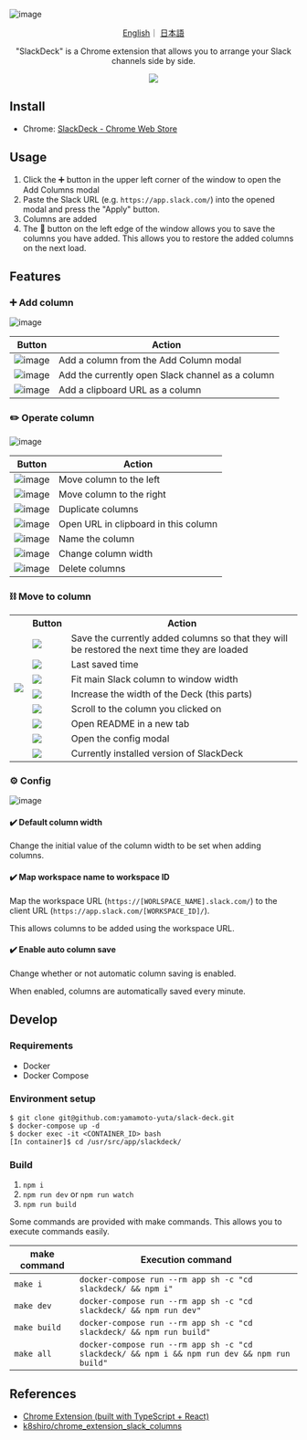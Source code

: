 ![image](https://user-images.githubusercontent.com/55144709/164277089-eb499d5d-0559-4fa7-9bcd-69d76200daa9.png)

<p align="center">
    <a href="README.md">English</a>｜
    <a href="README-ja.md">日本語</a>
</p>

<p align="center">
    "SlackDeck" is a Chrome extension that allows you to arrange your Slack channels side by side.
</p>

<div align="center">
<img src="https://user-images.githubusercontent.com/55144709/164062115-9ebbd36c-befe-44c1-8545-a69d5f131334.gif" />
</div>

## Install

- Chrome: [SlackDeck - Chrome Web Store](https://chrome.google.com/webstore/detail/slackdeck/cocnkjpcbmoopfpmogblnjpjdfcaohod)

## Usage

1. Click the ➕ button in the upper left corner of the window to open the Add Columns modal
1. Paste the Slack URL (e.g. `https://app.slack.com/`) into the opened modal and press the "Apply" button.
1. Columns are added
1. The 💾 button on the left edge of the window allows you to save the columns you have added. This allows you to restore the added columns on the next load.

## Features

### ➕ Add column

![image](https://user-images.githubusercontent.com/55144709/164177668-96e11467-654e-48d6-9d6a-2ded6874cc86.png)

| Button                                                                                                          | Action                                           |
| --------------------------------------------------------------------------------------------------------------- | ------------------------------------------------ |
| ![image](https://user-images.githubusercontent.com/55144709/164177789-bc46948e-53a3-4e8e-af7a-00132d4116ef.png) | Add a column from the Add Column modal           |
| ![image](https://user-images.githubusercontent.com/55144709/164177914-1194ebd7-7a76-48be-88f7-07a5d0dcdef4.png) | Add the currently open Slack channel as a column |
| ![image](https://user-images.githubusercontent.com/55144709/164178115-9f732390-6840-45eb-a354-01ff1fa0afed.png) | Add a clipboard URL as a column                  |

### ✏️ Operate column

![image](https://user-images.githubusercontent.com/55144709/164176304-1f12926e-d966-4b86-aad4-9d832b36713b.png)

| Button                                                                                                          | Action                               |
| --------------------------------------------------------------------------------------------------------------- | ------------------------------------ |
| ![image](https://user-images.githubusercontent.com/55144709/164176634-27035b1e-1e24-4719-8f9f-2fea5f0ae8ef.png) | Move column to the left              |
| ![image](https://user-images.githubusercontent.com/55144709/164176767-3767a60d-a4d4-4560-b9e0-d4c8b7caf40c.png) | Move column to the right             |
| ![image](https://user-images.githubusercontent.com/55144709/164176924-c3c41b72-86c2-479b-b10a-823dca78385d.png) | Duplicate columns                    |
| ![image](https://user-images.githubusercontent.com/55144709/164177025-bf7df7c0-4ae1-41be-aa9b-89fa89de987b.png) | Open URL in clipboard in this column |
| ![image](https://user-images.githubusercontent.com/55144709/164177248-6ce0399c-76b6-4512-a139-ec0d57e6c799.png) | Name the column                      |
| ![image](https://user-images.githubusercontent.com/55144709/164177401-c2767e87-efaa-474c-9da5-c62d3ef83342.png) | Change column width                  |
| ![image](https://user-images.githubusercontent.com/55144709/164177498-b135f78e-76b7-4c33-bce0-41877ea195bc.png) | Delete columns                       |

### ⛓️ Move to column

<table>
    <tr>
        <td rowspan="9">
            <img src="https://user-images.githubusercontent.com/55144709/170535040-552edb37-9df0-42b6-adc1-461d59015459.png">
        </td>
        <th>Button</th>
        <th>Action</th>
    </tr>
    <tr>
        <td>
            <img src="https://user-images.githubusercontent.com/55144709/170535250-8cdd6556-a518-495c-ac97-902349b7f5f7.png">
        </td>
        <td>
            Save the currently added columns so that they will be restored the next time they are loaded
        </td>
    </tr>
    <tr>
        <td>
            <img src="https://user-images.githubusercontent.com/55144709/170535467-f4c39082-c807-4ad7-95ab-b1f046947ada.png">
        </td>
        <td>
            Last saved time
        </td>
    </tr>
    <tr>
        <td>
            <img src="https://user-images.githubusercontent.com/55144709/170535694-69ee16bc-8209-4193-adec-c6d3eeaf89e4.png">
        </td>
        <td>
            Fit main Slack column to window width
        </td>
    </tr>
    <tr>
        <td>
            <img src="https://user-images.githubusercontent.com/55144709/170536412-a9e23148-b443-46eb-aace-00084cd7036e.png">
        </td>
        <td>
            Increase the width of the Deck (this parts)
        </td>
    </tr>
    <tr>
        <td>
            <img src="https://user-images.githubusercontent.com/55144709/170536692-f8ff7de3-abd1-4150-8b53-e040d2e50a24.png">
        </td>
        <td>
            Scroll to the column you clicked on
        </td>
    </tr>
    <tr>
        <td>
            <img src="https://user-images.githubusercontent.com/55144709/170538299-04873abb-9a50-44ee-aa9e-132f99b4a22b.png">
        </td>
        <td>
            Open README in a new tab
        </td>
    </tr>
    <tr>
        <td>
            <img src="https://user-images.githubusercontent.com/55144709/170538608-38e3c3b6-9073-4931-a54c-d5e0dbae82fa.png">
        </td>
        <td>
            Open the config modal
        </td>
    </tr>
    <tr>
        <td>
            <img src="https://user-images.githubusercontent.com/55144709/170538790-6006220c-62bf-4677-9550-4b4232db1815.png">
        </td>
        <td>
            Currently installed version of SlackDeck
        </td>
    </tr>
</table>

### ⚙️ Config

![image](https://user-images.githubusercontent.com/55144709/170539246-e646620a-1660-465a-adc6-d5e6760ae2df.png)

#### ✔️ Default column width

Change the initial value of the column width to be set when adding columns.

#### ✔️ Map workspace name to workspace ID

Map the workspace URL (`https://[WORLSPACE_NAME].slack.com/`) to the client URL (`https://app.slack.com/[WORKSPACE_ID]/`).

This allows columns to be added using the workspace URL.

#### ✔️ Enable auto column save

Change whether or not automatic column saving is enabled.

When enabled, columns are automatically saved every minute.

## Develop

### Requirements

- Docker
- Docker Compose

### Environment setup

```
$ git clone git@github.com:yamamoto-yuta/slack-deck.git
$ docker-compose up -d
$ docker exec -it <CONTAINER_ID> bash
[In container]$ cd /usr/src/app/slackdeck/
```

### Build

1. `npm i`
1. `npm run dev` or `npm run watch`
1. `npm run build`

Some commands are provided with make commands. This allows you to execute commands easily.

| make command | Execution command                                                                            |
| ------------ | -------------------------------------------------------------------------------------------- |
| `make i`     | `docker-compose run --rm app sh -c "cd slackdeck/ && npm i"`                                 |
| `make dev`   | `docker-compose run --rm app sh -c "cd slackdeck/ && npm run dev"`                           |
| `make build` | `docker-compose run --rm app sh -c "cd slackdeck/ && npm run build"`                         |
| `make all`   | `docker-compose run --rm app sh -c "cd slackdeck/ && npm i && npm run dev && npm run build"` |

## References

- [Chrome Extension (built with TypeScript + React)](https://github.com/martellaj/chrome-extension-react-typescript-boilerplate)
- [k8shiro/chrome_extension_slack_columns](https://github.com/k8shiro/chrome_extension_slack_columns)
